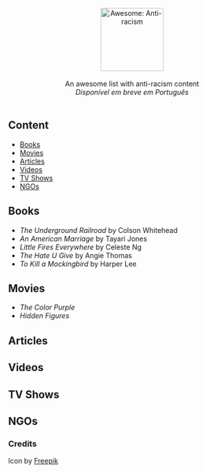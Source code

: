 <p align="center">
    <img src="https://user-images.githubusercontent.com/405355/83671033-6b36d380-a5aa-11ea-93e4-8ee406523242.png" style="width:128px;height:auto;" alt="Awesome: Anti-racism">
    <br />
   <br />
    An awesome list with anti-racism content<br />
    <em>Disponível em breve em Português</em>
    <br />
    <br />
</p>

## Content

- [Books](#books)
- [Movies](#movies)
- [Articles](#articles)
- [Videos](#videos)
- [TV Shows](#tvshows)
- [NGOs](#ngos)

## Books

- *The Underground Railroad* by Colson Whitehead
- *An American Marriage* by Tayari Jones
- *Little Fires Everywhere* by Celeste Ng
- *The Hate U Give* by Angie Thomas
- *To Kill a Mockingbird* by Harper Lee

## Movies

- *The Color Purple*
- *Hidden Figures*

## Articles
## Videos
## TV Shows
## NGOs

### Credits

Icon by [Freepik](https://www.flaticon.com/br/autores/freepik)
